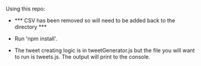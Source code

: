 Using this repo:

- *** CSV has been removed so will need to be added back to the directory ***
 
- Run 'npm install'. 

- The tweet creating logic is in tweetGenerator.js but the file you will want to run is tweets.js. The output will print to the console. 

